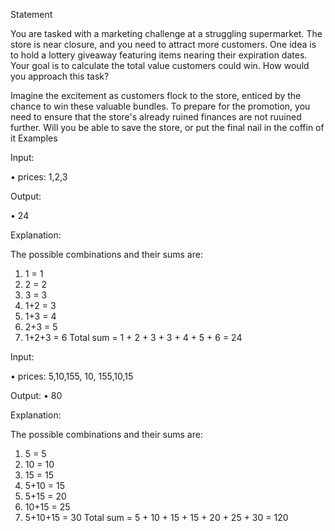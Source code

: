 Statement

You are tasked with a marketing challenge at a struggling supermarket. The store is near closure, and you need to attract more customers. One idea is to hold a lottery giveaway featuring items nearing their expiration dates. Your goal is to calculate the total value customers could win. How would you approach this task?

Imagine the excitement as customers flock to the store, enticed by the chance to win these valuable bundles. To prepare for the promotion, you need to ensure that the store's already ruined finances are not ruuined further. Will you be able to save the store, or put the final nail in the coffin of it
Examples

Input:

•	prices: 1,2,3

Output:

•	24

Explanation:

The possible combinations and their sums are:
1.	1 = 1
2.	2 = 2
3.	3 = 3
4.	1+2 = 3
5.	1+3 = 4
6.	2+3 = 5
7.	1+2+3 = 6
Total sum = 1 + 2 + 3 + 3 + 4 + 5 + 6 = 24

Input:

•	prices: 5,10,155, 10, 155,10,15

Output:
•	80

Explanation:

The possible combinations and their sums are:
1.	5 = 5
2.	10 = 10
3.	15 = 15
4.	5+10 = 15
5.	5+15 = 20
6.	10+15 = 25
7.	5+10+15 = 30
Total sum = 5 + 10 + 15 + 15 + 20 + 25 + 30 = 120







